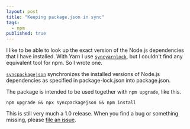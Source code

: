 ```yaml
---
layout: post
title: "Keeping package.json in sync"
tags:
  - npm
published: true
---
```


I like to be able to look up the exact version of the Node.js dependencies that I have installed. With Yarn I use [`syncyarnlock`](https://www.npmjs.com/package/syncyarnlock), but I couldn't find any equivalent tool for npm. So I wrote one.

[`syncpackagejson`](https://www.npmjs.com/package/syncpackagejson) synchronizes the installed versions of Node.js dependencies as specified in package-lock.json into package.json.

The package is intended to be used together with `npm upgrade`, like this.

```shell
npm upgrade && npx syncpackagejson && npm install
```

This is still very much a 1.0 release. When you find a bug or something missing, please [file an issue](https://github.com/janaagaard75/syncpackagejson/issues).
